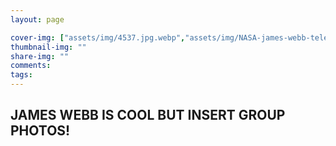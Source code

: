 ```yaml
---
layout: page

cover-img: ["assets/img/4537.jpg.webp","assets/img/NASA-james-webb-telescope-07.jpg.webp"]
thumbnail-img: ""
share-img: ""
comments:
tags:
---
```



## JAMES WEBB IS COOL BUT INSERT GROUP PHOTOS!  
  





